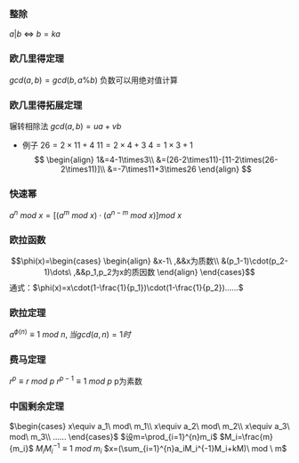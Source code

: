 ### 整除
$a|b$ <=> $b=ka$
### 欧几里得定理
$gcd(a,b)=gcd(b,a\%b)$
负数可以用绝对值计算
### 欧几里得拓展定理
辗转相除法
$gcd(a,b)=ua+vb$
- 例子
$26=2\times11+4$
$11=2\times4+3$
$4=1\times3+1$
$$
\begin{align}
1&=4-1\times3\\
&=(26-2\times11)-[11-2\times(26-2\times11)]\\
&=-7\times11+3\times26
\end{align}
$$
### 快速幂
$a^n\ mod\ x=[(a^m\ mod\ x)\cdot(a^{n-m}\ mod\ x)]mod\ x$
### 欧拉函数
$$\phi(x)=\begin{cases}
\begin{align}
&x-1\ ,&&x为质数\\
&(p_1-1)\cdot(p_2-1)\dots\ ,&&p_1,p_2为x的质因数
\end{align}
\end{cases}$$
通式：$\phi(x)=x\cdot(1-\frac{1}{p_1})\cdot(1-\frac{1}{p_2})……$
### 欧拉定理
$a^{\phi(n)}\equiv1\ mod\ n,当gcd(a,n)=1时$
### 费马定理
$r^p\equiv r\ mod\ p$
$r^{p-1}\equiv 1\ mod\ p$
p为素数
### 中国剩余定理
$\begin{cases}
x\equiv a_1\ mod\ m_1\\
x\equiv a_2\ mod\ m_2\\
x\equiv a_3\ mod\ m_3\\
......
\end{cases}$
$设m=\prod_{i=1}^{n}m_i$
$M_i=\frac{m}{m_i}$
$M_iM_i^{-1}\equiv1\ mod\ m_i$
$x=(\sum_{i=1}^{n}a_iM_i^{-1}M_i+kM)\ mod \ m$





